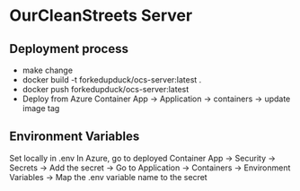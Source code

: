 # OurCleanStreets Server

## Deployment process

- make change
- docker build -t forkedupduck/ocs-server:latest .
- docker push forkedupduck/ocs-server:latest
- Deploy from Azure Container App -> Application -> containers -> update image tag

## Environment Variables

Set locally in .env
In Azure, go to deployed Container App -> Security -> Secrets -> Add the secret
-> Go to Application -> Containers -> Environment Variables -> Map the .env variable name to the secret
